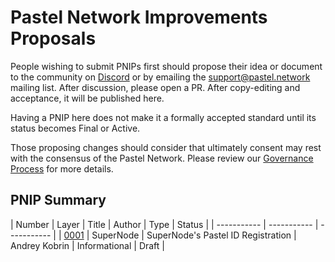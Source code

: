 # Pastel Network Improvements Proposals 

People wishing to submit PNIPs first should propose their idea or document to the community on [Discord](https://discord.com/invite/qudewKS3kp) or by emailing the support@pastel.network mailing list. After discussion, please open a PR. After copy-editing and acceptance, it will be published here.

Having a PNIP here does not make it a formally accepted standard until its status becomes Final or Active.

Those proposing changes should consider that ultimately consent may rest with the consensus of the Pastel Network. Please review our [Governance Process](https://docs.pastel.network/basics/governance) for more details. 

## PNIP Summary

| Number | Layer | Title | Author | Type | Status |
| ----------- | ----------- | ----------- |
| [0001](https://github.com/pastelnetwork/pnip/wiki/PNIP-01) | SuperNode | SuperNode's Pastel ID Registration | Andrey Kobrin | Informational | Draft |
